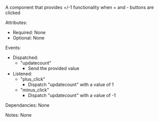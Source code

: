 A component that provides +/-1 functionality when + and - buttons are clicked

Attributes:
- Required: None
- Optional: None

Events:
- Dispatched: 
    - "updatecount"
        - Send the provided value
- Listened:
    - "plus_click"
        - Dispatch "updatecount" with a value of 1
    - "minus_click"
        - Dispatch "updatecount" with a value of -1

Dependancies: None

Notes: None
